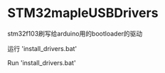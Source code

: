 # STM32mapleUSBDrivers
stm32f103刷写给arduino用的bootloader的驱动



运行 'install_drivers.bat'


Run 'install_drivers.bat'
